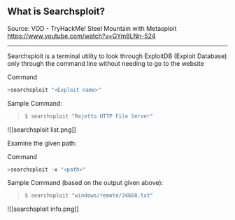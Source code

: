 ## What is Searchsploit?

Source: VOD - TryHackMe! Steel Mountain with Metasploit
https://www.youtube.com/watch?v=GYm8LNn-524

---

Searchsploit is a terminal utility to look through ExploitDB (Exploit Database) only through the command line without needing to go to the website

Command
```bash
>searchsploit "<Exploit name>"
```

Sample Command:

>```bash
>$ searchsploit "Rejetto HTTP File Server"
>``` 

![[searchsploit list.png]]

Examine the given path:

Command
```bash
>searchsploit -x "<path>"
```

Sample Command (based on the output given above):

>```bash
>$ searchsploit "windows/remote/34668.txt"
>``` 

![[searchsploit info.png]]